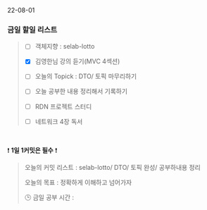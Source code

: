 22-08-01
### 금일 할일 리스트


> - [ ]  객체지향 : selab-lotto 
>
> - [X]  김영한님 강의 듣기(MVC 4섹션)
>
> - [ ]  오늘의 Topick : DTO/ 토픽 마무리하기
>
> - [ ]  오늘 공부한 내용 정리해서 기록하기
>
> - [ ]  RDN 프로젝트 스터디
> 
> - [ ] 네트워크 4장 독서

<br/>

❗ **1일 1커밋은 필수** ❗
> 오늘의 커밋 리스트 : selab-lotto/ DTO/ 토픽 완성/ 공부하내용 정리
>
> 오늘의 목표  : 정확하게 이해하고 넘어가자
>
> 🕒 금일 공부 시간 :

<br/>